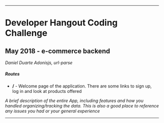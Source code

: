 ---------------------------------------------------------
# Developer Hangout Coding Challenge
## May 2018 - e-commerce backend

*Daniel Duarte*
*Adonisjs, url-parse*

##### Routes
- __/__  - Welcome page of the application. There are some links to sign up, log in and look at products offered

*A brief description of the entire App, including features and how you handled organizing/tracking the data. This is also a good place to reference any issues you had or your general experience*

<!--*DevHosts, a VPS and cloud computing platform, offers a wide variety of products, like your own Servers, cloud storage, and a bunch of services like a load balancer, continous integration...* -->

---------------------------------------------------------
